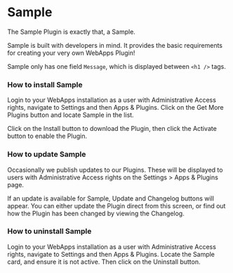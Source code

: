# Sample

The Sample Plugin is exactly that, a Sample.

Sample is built with developers in mind. It provides the basic requirements for creating your very own WebApps Plugin!

Sample only has one field `Message`, which is displayed between `<h1 />` tags.

### How to install Sample

Login to your WebApps installation as a user with Administrative Access rights, navigate to Settings and then Apps & Plugins. Click on the Get More Plugins button and locate Sample in the list.

Click on the Install button to download the Plugin, then click the Activate button to enable the Plugin.

### How to update Sample

Occasionally we publish updates to our Plugins. These will be displayed to users with Administrative Access rights on the Settings > Apps & Plugins page.

If an update is available for Sample, Update and Changelog buttons will appear. You can either update the Plugin direct from this screen, or find out how the Plugin has been changed by viewing the Changelog.

### How to uninstall Sample

Login to your WebApps installation as a user with Administrative Access rights, navigate to Settings and then Apps & Plugins. Locate the Sample card, and ensure it is not active. Then click on the Uninstall button.
